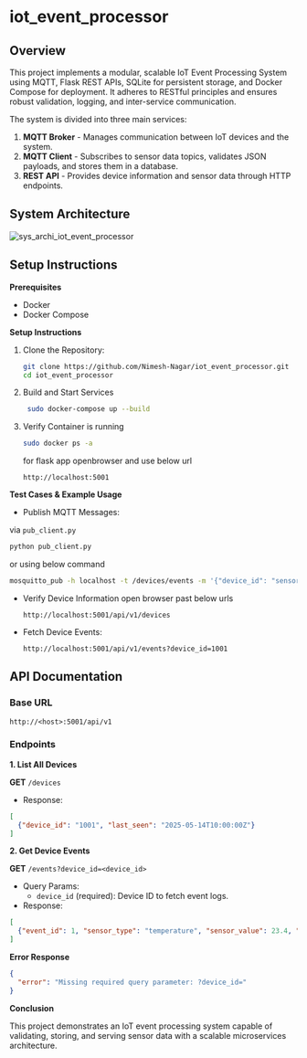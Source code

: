 # iot_event_processor

## Overview

This project implements a modular, scalable IoT Event Processing System using MQTT, Flask REST APIs, SQLite for persistent storage, and Docker Compose for deployment. It adheres to RESTful principles and ensures robust validation, logging, and inter-service communication.

The system is divided into three main services:

1. **MQTT Broker** - Manages communication between IoT devices and the system.
2. **MQTT Client** - Subscribes to sensor data topics, validates JSON payloads, and stores them in a database.
3. **REST API** - Provides device information and sensor data through HTTP endpoints.


## System Architecture 

![sys_archi_iot_event_processor](https://github.com/user-attachments/assets/85d0b54a-48e1-4892-8607-b5b94ea3c8a3)


## Setup Instructions

**Prerequisites**
- Docker
- Docker Compose

**Setup Instructions**

1. Clone the Repository:
   ```bash
   git clone https://github.com/Nimesh-Nagar/iot_event_processor.git
   cd iot_event_processor
   ```
2. Build and Start Services
   ```bash
    sudo docker-compose up --build
   ```
3. Verify Container is running
   ```bash
   sudo docker ps -a
   ```
    for flask app openbrowser and use below url
   ```
   http://localhost:5001 
   ```


**Test Cases & Example Usage** 

- Publish MQTT Messages:

via `pub_client.py`
```bash
python pub_client.py
```
or using below command
```bash
mosquitto_pub -h localhost -t /devices/events -m '{"device_id": "sensor_01", "sensor_type": "temperature", "sensor_value": 24.5, "timestamp": "2025-05-14T10:00:00Z"}'
```

- Verify Device Information
  open browser past below urls
  ```
  http://localhost:5001/api/v1/devices
  ```
- Fetch Device Events:
  ```
  http://localhost:5001/api/v1/events?device_id=1001
  ```

## API Documentation

### Base URL

```
http://<host>:5001/api/v1
```

### Endpoints

**1. List All Devices**

**GET** `/devices`

- Response:

```json
[
  {"device_id": "1001", "last_seen": "2025-05-14T10:00:00Z"}
]
```

**2. Get Device Events**

**GET** `/events?device_id=<device_id>`

- Query Params:
  - `device_id` (required): Device ID to fetch event logs.
- Response:

```json
[
  {"event_id": 1, "sensor_type": "temperature", "sensor_value": 23.4, "timestamp": "2025-05-14T10:00:00Z"}
]
```

**Error Response**

```json
{
  "error": "Missing required query parameter: ?device_id="
}
```


**Conclusion**

This project demonstrates an IoT event processing system capable of validating, storing, and serving sensor data with a scalable microservices architecture.



